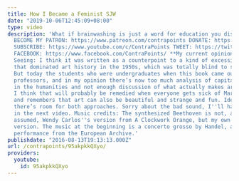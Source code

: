 ```yaml
---
title: How I Became a Feminist SJW
date: "2019-10-06T12:45:09+08:00"
type: video
description: 'What if brainwashing is just a word for education you disagree with?
  BECOME MY PATRON: https://www.patreon.com/contrapoints DONATE: https://www.paypal.com/cgi-bin/webscr?cmd=_donations&business=QAXL4AUZAQY7C&lc=US&item_name=ContraPoints&currency_code=USD&bn=PP%2dDonationsBF%3abtn_donateCC_LG%2egif%3aNonHosted
  SUBSCRIBE: https://www.youtube.com/c/ContraPoints TWEET: https://twitter.com/ContraPoints
  FACEBOOK: https://www.facebook.com/ContraPoints/ **My current opinion of Ways of
  Seeing: I think it was written as a counterpoint to a kind of excessive aestheticism
  that dominated art history in the 1950s, which was totally blind to social context.
  But today the students who were undergraduates when this book came out are now tenured
  professors, and in my opinion there’s now too much analysis of capitalism and gender
  in the humanities and not enough discussion of what actually makes art good. But
  I think that will probably be remedied when everyone gets sick of Marxist analysis
  and remembers that art can also be beautiful and strange and fun. Ideally, I think
  there’s room for both approaches. Sorry about the bad sound, I''ll have that improved
  in the next video. Music credits: The synthesized Beethoven is not, as you may have
  assumed, Wendy Carlos''s version from A Clockwork Orange, but my own soft synth
  version. The music at the beginning is a concerto grosso by Handel, a public domain
  performance from the European Archive.'
publishdate: "2016-08-13T19:13:13.000Z"
url: /contrapoints/95akpkkQXyo/
providers:
  youtube:
    id: 95akpkkQXyo
---
```

